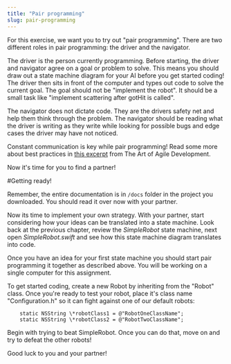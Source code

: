 ```yaml
---
title: "Pair programming"
slug: pair-programming
---
```


For this exercise, we want you to try out "pair programming". There are two different roles in pair programming: the driver and the navigator.

The driver is the person currently programming. Before starting, the driver and navigator agree on a goal or problem to solve. This means you should draw out a state machine diagram for your AI before you get started coding! The driver then sits in front of the computer and types out code to solve the current goal. The goal should not be "implement the robot". It should be a small task like "implement scattering after gotHit is called".

The navigator does not dictate code. They are the drivers safety net and help them think through the problem. The navigator should be reading what the driver is writing as they write while looking for possible bugs and edge cases the driver may have not noticed.

Constant communication is key while pair programming! Read some more about best practices in [this excerpt](http://www.jamesshore.com/Agile-Book/pair_programming.html) from The Art of Agile Development.

Now it's time for you to find a partner!

#Getting ready!

Remember, the entire documentation is in `/docs` folder in the project you downloaded. You should read it over now with your partner.

Now its time to implement your own strategy. With your partner, start considering how your ideas can be translated into a state machine. Look back at the previous chapter, review the *SimpleRobot* state machine, next open *SimpleRobot.swift* and see how this state machine diagram translates into code.

Once you have an idea for your first state machine you should start pair programming it together as described above. You will be working on a single computer for this assignment.

To get started coding, create a new Robot by inheriting from the "Robot" class. Once you're ready to test your robot, place it's class name "Configuration.h" so it can fight against one of our default robots:

        static NSString \*robotClass1 = @"RobotOneClassName";
        static NSString \*robotClass2 = @"RobotTwoClassName";

Begin with trying to beat SimpleRobot. Once you can do that, move on and try to defeat the other robots!

Good luck to you and your partner!
